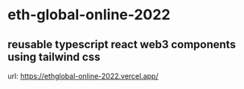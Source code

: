 # eth-global-online-2022

## reusable typescript react web3 components using tailwind css
url: https://ethglobal-online-2022.vercel.app/